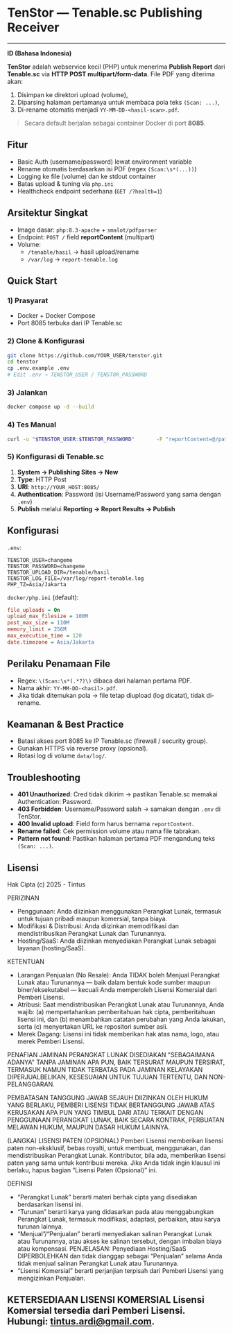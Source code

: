 
# TenStor — Tenable.sc Publishing Receiver

---

**ID (Bahasa Indonesia)**

**TenStor** adalah webservice kecil (PHP) untuk menerima **Publish Report** dari **Tenable.sc** via **HTTP POST multipart/form-data**.
File PDF yang diterima akan:
1) Disimpan ke direktori upload (volume),
2) Diparsing halaman pertamanya untuk membaca pola teks `(Scan: ...)`,
3) Di-rename otomatis menjadi `YY-MM-DD-<hasil-scan>.pdf`.

> Secara default berjalan sebagai container Docker di port **8085**.

## Fitur
- Basic Auth (username/password) lewat environment variable
- Rename otomatis berdasarkan isi PDF (regex `(Scan:\s*(...))`)
- Logging ke file (volume) dan ke stdout container
- Batas upload & tuning via `php.ini`
- Healthcheck endpoint sederhana (`GET /?health=1`)

## Arsitektur Singkat
- Image dasar: `php:8.3-apache` + `smalot/pdfparser`
- Endpoint: `POST /` field **reportContent** (multipart)
- Volume:
  - `/tenable/hasil` → hasil upload/rename
  - `/var/log` → `report-tenable.log`

## Quick Start

### 1) Prasyarat
- Docker + Docker Compose
- Port 8085 terbuka dari IP Tenable.sc

### 2) Clone & Konfigurasi
```bash
git clone https://github.com/YOUR_USER/tenstor.git
cd tenstor
cp .env.example .env
# Edit .env → TENSTOR_USER / TENSTOR_PASSWORD
```

### 3) Jalankan
```bash
docker compose up -d --build
```

### 4) Tes Manual
```bash
curl -u "$TENSTOR_USER:$TENSTOR_PASSWORD"       -F "reportContent=@/path/to/report.pdf"       http://YOUR_HOST:8085/
```

### 5) Konfigurasi di Tenable.sc
1. **System → Publishing Sites → New**
2. **Type**: HTTP Post
3. **URI**: `http://YOUR_HOST:8085/`
4. **Authentication**: Password (isi Username/Password yang sama dengan `.env`)
5. **Publish** melalui **Reporting → Report Results → Publish**

## Konfigurasi

`.env`:
```env
TENSTOR_USER=changeme
TENSTOR_PASSWORD=changeme
TENSTOR_UPLOAD_DIR=/tenable/hasil
TENSTOR_LOG_FILE=/var/log/report-tenable.log
PHP_TZ=Asia/Jakarta
```

`docker/php.ini` (default):
```ini
file_uploads = On
upload_max_filesize = 100M
post_max_size = 110M
memory_limit = 256M
max_execution_time = 120
date.timezone = Asia/Jakarta
```

## Perilaku Penamaan File
- Regex: `\(Scan:\s*(.*?)\)` dibaca dari halaman pertama PDF.
- Nama akhir: `YY-MM-DD-<hasil>.pdf`.
- Jika tidak ditemukan pola → file tetap diupload (log dicatat), tidak di-rename.

## Keamanan & Best Practice
- Batasi akses port 8085 ke IP Tenable.sc (firewall / security group).
- Gunakan HTTPS via reverse proxy (opsional).
- Rotasi log di volume `data/log/`.

## Troubleshooting
- **401 Unauthorized**: Cred tidak dikirim → pastikan Tenable.sc memakai Authentication: Password.
- **403 Forbidden**: Username/Password salah → samakan dengan `.env` di TenStor.
- **400 Invalid upload**: Field form harus bernama `reportContent`.
- **Rename failed**: Cek permission volume atau nama file tabrakan.
- **Pattern not found**: Pastikan halaman pertama PDF mengandung teks `(Scan: ...)`.

## Lisensi

Hak Cipta (c) 2025 - Tintus

PERIZINAN
- Penggunaan: Anda diizinkan menggunakan Perangkat Lunak, termasuk untuk tujuan pribadi maupun komersial, tanpa biaya.
- Modifikasi & Distribusi: Anda diizinkan memodifikasi dan mendistribusikan Perangkat Lunak dan Turunannya.
- Hosting/SaaS: Anda diizinkan menyediakan Perangkat Lunak sebagai layanan (hosting/SaaS).

KETENTUAN
- Larangan Penjualan (No Resale): Anda TIDAK boleh Menjual Perangkat Lunak atau Turunannya — baik dalam bentuk kode sumber maupun biner/eksekutabel — kecuali Anda memperoleh Lisensi Komersial dari Pemberi Lisensi.
- Atribusi: Saat mendistribusikan Perangkat Lunak atau Turunannya, Anda wajib:
  (a) mempertahankan pemberitahuan hak cipta, pemberitahuan lisensi ini, dan
  (b) menambahkan catatan perubahan yang Anda lakukan, serta
  (c) menyertakan URL ke repositori sumber asli.
- Merek Dagang: Lisensi ini tidak memberikan hak atas nama, logo, atau merek Pemberi Lisensi.

PENAFIAN JAMINAN
PERANGKAT LUNAK DISEDIAKAN "SEBAGAIMANA ADANYA" TANPA JAMINAN APA PUN, BAIK TERSURAT MAUPUN TERSIRAT, TERMASUK NAMUN TIDAK TERBATAS PADA JAMINAN KELAYAKAN DIPERJUALBELIKAN, KESESUAIAN UNTUK TUJUAN TERTENTU, DAN NON-PELANGGARAN.

PEMBATASAN TANGGUNG JAWAB
SEJAUH DIIZINKAN OLEH HUKUM YANG BERLAKU, PEMBERI LISENSI TIDAK BERTANGGUNG JAWAB ATAS KERUSAKAN APA PUN YANG TIMBUL DARI ATAU TERKAIT DENGAN PENGGUNAAN PERANGKAT LUNAK, BAIK SECARA KONTRAK, PERBUATAN MELAWAN HUKUM, MAUPUN DASAR HUKUM LAINNYA.

(LANGKA) LISENSI PATEN (OPSIONAL)
Pemberi Lisensi memberikan lisensi paten non-eksklusif, bebas royalti, untuk membuat, menggunakan, dan mendistribusikan Perangkat Lunak. Kontributor, bila ada, memberikan lisensi paten yang sama untuk kontribusi mereka. Jika Anda tidak ingin klausul ini berlaku, hapus bagian “Lisensi Paten (Opsional)” ini.

DEFINISI
- “Perangkat Lunak” berarti materi berhak cipta yang disediakan berdasarkan lisensi ini.
- “Turunan” berarti karya yang didasarkan pada atau menggabungkan Perangkat Lunak, termasuk modifikasi, adaptasi, perbaikan, atau karya turunan lainnya.
- “Menjual”/“Penjualan” berarti menyediakan salinan Perangkat Lunak atau Turunannya, atau akses ke salinan tersebut, dengan imbalan biaya atau kompensasi. PENJELASAN: Penyediaan Hosting/SaaS DIPERBOLEHKAN dan tidak dianggap sebagai “Penjualan” selama Anda tidak menjual salinan Perangkat Lunak atau Turunannya.
- “Lisensi Komersial” berarti perjanjian terpisah dari Pemberi Lisensi yang mengizinkan Penjualan.

KETERSEDIAAN LISENSI KOMERSIAL
Lisensi Komersial tersedia dari Pemberi Lisensi. Hubungi: tintus.ardi@gmail.com.
---